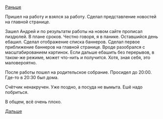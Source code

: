 [Раньше](2017.09.13.md)

Пришел на работу и взялся за работу.
Сделал представление новостей на главной странице.

Зашел Андрей и по результатм работы на новом сайте прописал пиздюлей. В плане сроков.
Честно говоря, я в панике.
Оставшийся день ебашил.
Сделал отображение списка баннеров. Сделал первое приближение баннеров на главной странице. Вроде разобрался с масштабированием картинок.
Если дальше ебашить без перерывов, в таком-же режиме, может что-нить и получится. Хотя, зная себя, это маловероятно.

После работы пошел на родительское собрание.
Просидел до 20:00. Где-то в 20:30 был дома.

Счётчик ненакручен. Уже поздно, а посуда не вымыта. Ешё надо побриться.

В общем, всё очень плохо.

[Дальше](2017.09.15.md)